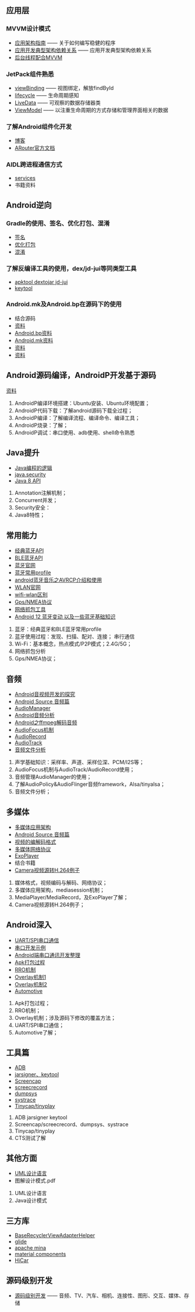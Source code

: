 ## 应用层

### MVVM设计模式
- [应用架构指南](https://developer.android.google.cn/topic/architecture) —— 关于如何编写稳健的程序
- [应用开发典型架构依赖关系](https://developer.android.google.cn/training/dependency-injection/manual) —— 应用开发典型架构依赖关系
- [后台线程配合MVVM](https://developer.android.google.cn/guide/background)

### JetPack组件熟悉

- [viewBinding](https://developer.android.google.cn/topic/libraries/view-binding) —— 视图绑定，解放findById
- [lifecycle](https://developer.android.google.cn/topic/libraries/architecture/lifecycle) —— 生命周期感知
- [LiveData](https://developer.android.google.cn/topic/libraries/architecture/livedata) —— 可观察的数据存储器类
- [ViewModel](https://developer.android.google.cn/topic/libraries/architecture/viewmodel) —— 以注重生命周期的方式存储和管理界面相关的数据

### 了解Android组件化开发
- [博客](https://juejin.cn/post/7048527567346728990)
- [ARouter官方文档](https://github.com/alibaba/ARouter/blob/master/README_CN.md)

### AIDL跨进程通信方式
- [services](https://developer.android.google.cn/guide/components/services)
- 书籍资料

## Android逆向

### Gradle的使用、签名、优化打包、混淆
- [签名](https://blog.csdn.net/jb_home/article/details/121342438)
- [优化打包](https://www.jianshu.com/p/874fdd1bfdbd)
- [混淆](https://www.jianshu.com/p/d54847c233e2)

### 了解反编译工具的使用，dex/jd-jui等同类型工具
- [apktool dextojar jd-jui](https://blog.csdn.net/ysc123shift/article/details/52985435?utm_medium=distribute.pc_relevant.none-task-blog-2~default~baidujs_baidulandingword~default-0-52985435-blog-123645083.pc_relevant_default&spm=1001.2101.3001.4242.1&utm_relevant_index=3)
- [keytool](https://zhuanlan.zhihu.com/p/406815419)

### Android.mk及Android.bp在源码下的使用
- 结合源码
- [资料](https://blog.csdn.net/liujun3512159/article/details/124601811)
- [Android.bp资料](http://www.javashuo.com/article/p-wxvondyy-no.html)
- [Android.mk资料](https://blog.csdn.net/fengruoying93/article/details/111241803)
- [资料](https://blog.csdn.net/qq_41739313/article/details/120034679)
- [资料](https://www.freesion.com/article/8894482841/)

## Android源码编译，AndroidP开发基于源码

[资料](https://blog.csdn.net/lrh517/article/details/103974476)

1.  AndroidP编译环境搭建：Ubuntu安装、Ubuntu环境配置；
2.  AndroidP代码下载：了解android源码下载全过程；
3.  AndroidP编译：了解编译流程、编译命令、编译工具；
4.  AndroidP烧录：了解；
5.  AndroidP调试：串口使用、adb使用、shell命令熟悉

## Java提升
- [Java编程的逻辑](https://weread.qq.com/web/reader/b51320f05e159eb51b29226)
- [java.security](https://www.jianshu.com/p/2ef56497963a?utm_content=note&utm_medium=writer_share)
- [Java 8 API](https://docs.oracle.com/javase/8/docs/api/)
1. Annotation注解机制；
2. Concurrent并发；
3. Security安全：
4. Java8特性；

## 常用能力

- [经典蓝牙API](https://developer.android.google.cn/reference/android/bluetooth/package-summary?hl=en)
- [BLE蓝牙API](https://developer.android.google.cn/reference/android/bluetooth/le/package-summary?hl=en)
- [蓝牙官网](https://developer.android.google.cn/guide/topics/connectivity/bluetooth)
- [蓝牙常用profile](https://www.jianshu.com/p/8bed221be010)
- [android蓝牙音乐之AVRCP介绍和使用](https://blog.csdn.net/Jason_Lee155/article/details/116426065)
- [WLAN官网](https://developer.android.google.cn/guide/topics/connectivity/companion-device-pairing)
- [wifi-wlan区别](https://product.pconline.com.cn/itbk/wlbg/wireless/1305/3303939.html)
- [Gps/NMEA协议](https://zhuanlan.zhihu.com/p/434992232)
- [网络抓包工具](https://www.csdn.net/tags/NtDakgxsMTgwMDktYmxvZwO0O0OO0O0O.html)
- [Android 12 蓝牙变动 以及一些蓝牙基础知识](https://mp.weixin.qq.com/s/PWPEfEfG09Li39nMyXZwYg)
  
1.  蓝牙：经典蓝牙和BLE蓝牙常用profile 
2.  蓝牙使用过程：发现、扫描、配对、连接； 串行通信
3.  Wi-Fi：基本概念，热点模式/P2P模式；2.4G/5G；
4.  网络抓包分析
5.  Gps/NMEA协议；

## 音频

- [Android音视频开发的探究](https://juejin.cn/post/7080043506223448072)
- [Android Source 音频篇](https://source.android.google.cn/devices/audio)
- [AudioManager](https://developer.android.google.cn/reference/android/media/AudioManager?hl=en)
- [Android音频分析](http://www.gimoo.net/t/1605/574658a139ef9.html)
- [Android之ffmpeg解码音频](https://zhuanlan.zhihu.com/p/510044235)
- [AudioFocus机制](https://blog.csdn.net/yus201120/article/details/81774356)
- [AudioRecord](http://events.jianshu.io/p/2b1335942aa3)
- [AudioTrack](https://blog.csdn.net/shuzhuchengfu/article/details/106182435)
- [音频文件分析](https://wenku.baidu.com/view/ac88382fb868a98271fe910ef12d2af90242a8cb.html)
 
1. 声学基础知识：采样率、声道、采样位深、PCM/I2S等；
2. AudioFocus机制与AudioTrack/AudioRecord使用；
3. 音频管理AudioManager的使用；
4. 了解AudioPolicy&AudioFlinger音频framework，Alsa/tinyalsa；
5. 音频文件分析；

## 多媒体
- [多媒体应用架构](https://developer.android.google.cn/guide/topics/media)
- [Android Source 音频篇](https://source.android.google.cn/devices/audio)
- [视频的编解码格式](https://zhuanlan.zhihu.com/p/143720720)
- [多媒体网络协议](https://blog.csdn.net/Ritchie_Lin/article/details/121733309)
- [ExoPlayer](https://exoplayer.dev/hello-world.html)
- 结合书籍
- [Camera视频源转H.264例子](https://www.jb51.net/article/171486.htm)

1.  媒体格式，视频编码与解码、网络协议；
2.  多媒体应用架构，mediasession机制；
3.  MediaPlayer/MediaRecord，及ExoPlayer了解；
4.  Camera视频源转H.264例子；

## Android深入

- [UART/SPI串口通信](https://blog.csdn.net/qq_52608074/article/details/122297014)
- [串口开发示例](https://blog.csdn.net/wsb594559867/article/details/107401212)
- [Android端串口通讯开发整理](https://juejin.cn/post/6844903892208058381)
- [Apk打包过程](https://blog.csdn.net/wangzhongshun/article/details/96160984)
- [RRO机制](https://blog.csdn.net/moxiouhao/article/details/111143330)
- [Overlay机制1](https://my.oschina.net/kingguary/blog/160190)
- [Overlay机制2](https://www.jianshu.com/p/398f1beb1a6e)
- [Automotive](https://source.android.google.cn/devices/automotive)
1. Apk打包过程；
2. RRO机制；
3. Overlay机制；涉及源码下修改的覆盖方法；
4. UART/SPI串口通信；
5. Automotive了解；

## 工具篇
- [ADB](https://developer.android.google.cn/studio/command-line/adb?hl=zh_cn#shellcommands)
- [jarsigner、keytool](https://blog.csdn.net/Candicelijx/article/details/79530984)
- [Screencap](https://blog.csdn.net/shenfengchen/article/details/116193980)
- [screecrecord](https://blog.csdn.net/weixin_28921115/article/details/113025077)
- [dumpsys](https://www.jianshu.com/p/e710fe2410ca)
- [systrace](https://androidperformance.com/2019/05/28/Android-Systrace-About/#/%E6%9F%A5%E7%9C%8B%E6%94%AF%E6%8C%81%E7%9A%84-TAG)
- [Tinycap/tinyplay](http://t.zoukankan.com/jiangjh-p-10995709.html)
  
1. ADB jarsigner keytool
2. Screencap/screecrecord、dumpsys、systrace
3. Tinycap/tinyplay
4. CTS测试了解

## 其他方面
- [UML设计语言](https://weread.qq.com/web/reader/3a332a1071f94aa23a37cc6)
- 图解设计模式.pdf
  
1. UML设计语言
2. Java设计模式

## 三方库

- [BaseRecyclerViewAdapterHelper](https://github.com/CymChad/BaseRecyclerViewAdapterHelper/blob/master/readme/0-BaseRecyclerViewAdapterHelper.md)
- [glide](https://muyangmin.github.io/glide-docs-cn/)
- [apache mina](https://mina.apache.org/mina-project/documentation.html)
- [material components](https://material.io/components/app-bars-bottom)
- [HiCar](https://developer.huawei.com/consumer/cn/doc/development/HiCar-Guides/connection-management-0000001058662918)

## 源码级别开发
- [源码级别开发](https://source.android.google.cn/devices) —— 音频、TV、汽车、相机、连接性、图形、交互、媒体、存储

